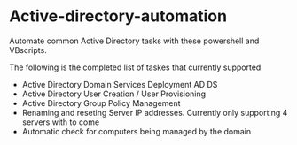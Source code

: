# Active-directory-automation
Automate common Active Directory tasks with these powershell and VBscripts.

The following is the completed list of taskes that currently supported

- Active Directory Domain Services Deployment AD DS
- Active Directory User Creation / User Provisioning
- Active Directory Group Policy Management
- Renaming and reseting Server IP addresses. Currently only supporting 4 servers with to come
- Automatic check for computers being managed by the domain 
